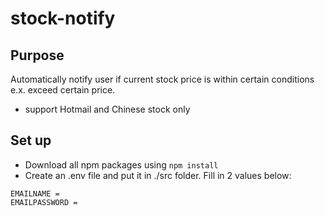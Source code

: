# stock-notify

## Purpose
Automatically notify user if current stock price is within certain conditions e.x. exceed certain price.
- support Hotmail and Chinese stock only

## Set up
- Download all npm packages using `npm install`
- Create an .env file and put it in ./src folder. Fill in 2 values below:
```
EMAILNAME = 
EMAILPASSWORD = 
```